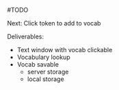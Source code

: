 #TODO

Next: Click token to add to vocab

Deliverables:

* Text window with vocab clickable
* Vocabulary lookup
* Vocab savable
    - server storage
    - local storage